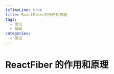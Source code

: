 ```yaml
---
isTimeLine: true
title: ReactFiber的作用和原理
tags:
  - 面试
  - 基础
categories:
  - 面试
---
```


# ReactFiber 的作用和原理
